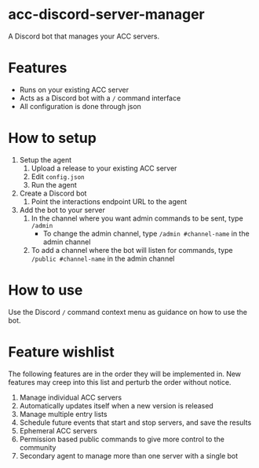 # acc-discord-server-manager
A Discord bot that manages your ACC servers.

# Features
* Runs on your existing ACC server
* Acts as a Discord bot with a `/` command interface
* All configuration is done through json

# How to setup
1. Setup the agent
    1. Upload a release to your existing ACC server
    1. Edit `config.json`
    1. Run the agent
1. Create a Discord bot
    1. Point the interactions endpoint URL to the agent
1. Add the bot to your server
    1. In the channel where you want admin commands to be sent, type `/admin`
        * To change the admin channel, type `/admin #channel-name` in the admin channel
    1. To add a channel where the bot will listen for commands, type `/public #channel-name` in the admin channel

# How to use
Use the Discord `/` command context menu as guidance on how to use the bot.

# Feature wishlist
The following features are in the order they will be implemented in. New features may creep into this list and perturb the order without notice.

1. Manage individual ACC servers
1. Automatically updates itself when a new version is released
1. Manage multiple entry lists
1. Schedule future events that start and stop servers, and save the results
1. Ephemeral ACC servers
1. Permission based public commands to give more control to the community
1. Secondary agent to manage more than one server with a single bot
